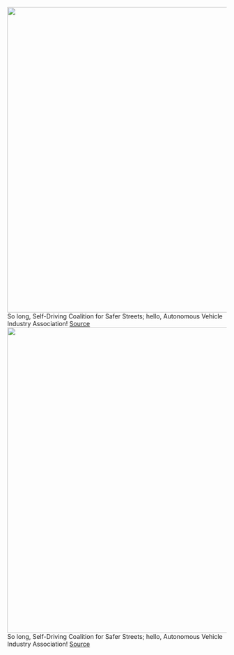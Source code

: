 <img src='https://cdn.vox-cdn.com/thumbor/GRdX9H359sXb2AJVBwCnFiWSp4c=/0x0:2040x1360/1200x800/filters:focal(857x517:1183x843)/cdn.vox-cdn.com/uploads/chorus_image/image/70433672/vpavic_181127_3122_0015.0.jpg' width='700px' /><br/>
So long, Self-Driving Coalition for Safer Streets; hello, Autonomous Vehicle Industry Association!
<a href='https://www.theverge.com/2022/1/26/22901349/self-driving-coaltion-rebrand-autonomous-vehicle-industry-tesla'> Source <a/><img src='https://cdn.vox-cdn.com/thumbor/GRdX9H359sXb2AJVBwCnFiWSp4c=/0x0:2040x1360/1200x800/filters:focal(857x517:1183x843)/cdn.vox-cdn.com/uploads/chorus_image/image/70433672/vpavic_181127_3122_0015.0.jpg' width='700px' /><br/>
So long, Self-Driving Coalition for Safer Streets; hello, Autonomous Vehicle Industry Association!
<a href='https://www.theverge.com/2022/1/26/22901349/self-driving-coaltion-rebrand-autonomous-vehicle-industry-tesla'> Source <a/>